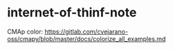 # internet-of-thinf-note


CMAp color:   https://gitlab.com/cvejarano-oss/cmapy/blob/master/docs/colorize_all_examples.md
